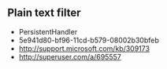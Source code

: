 
Plain text filter
-------------------
- PersistentHandler
- 5e941d80-bf96-11cd-b579-08002b30bfeb
- http://support.microsoft.com/kb/309173
- http://superuser.com/a/695557
